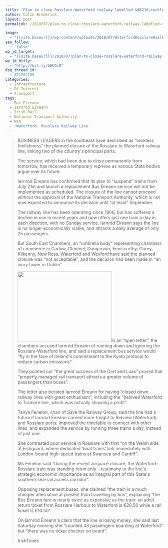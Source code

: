 ```yaml
---
title: 'Plan to close Rosslare-Waterford railway labelled &#8216;reckless foolishness&#8217;'
author: Colin Broderick
layout: post
permalink: /2010/07/plan-to-close-rosslare-waterford-railway-labelled-reckless-foolishness/

image:
  - "{{site.baseurl}}/wp-content/uploads/2010/07/WaterfordRosslareRailDrawing.jpg"
seo_follow:
  - 'false'
wp_jd_target:
  - "{{site.baseurl}}/2010/07/plan-to-close-rosslare-waterford-railway-labelled-reckless-foolishness/"
wp_jd_bitly:
  - "http://bit.ly/bHUOz8"
dsq_thread_id:
  - 371262188
categories:
  - Infrastructure
  - Of Interest
  - Transport
tags:
  - Bus Eireann
  - Iarnrod Eireann
  - Irish Rail
  - National Transport Authority
  - NTA
  - 'Waterford- Rosslare Railway Line'
---
```

> BUSINESS LEADERS in the southeast have described as “reckless foolishness” the planned closure of the Rosslare to Waterford railway line, linking two of the country's principal ports.
> 
> The service, which had been due to close permanently from tomorrow, has received a temporary reprieve as various State bodies argue over its future.
> 
> Iarnród Éireann has confirmed that its plan to “suspend” trains from July 21st and launch a replacement Bus Éireann service will not be implemented as scheduled. The closure of the line cannot proceed without the approval of the National Transport Authority, which is not now expected to announce its decision until “at least” September.
> 
> <!--more-->The railway line has been operating since 1906, but has suffered a decline in use in recent years and now offers just one train a day in each direction, with no Sunday service. Iarnród Éireann says the line is no longer economically viable, and attracts a daily average of only 25 passengers.
> 
> But South East Chambers, an “umbrella body” representing chambers of commerce in Carlow, Clonmel, Dungarvan, Enniscorthy, Gorey, Kilkenny, New Ross, Waterford and Wexford have said the planned closure was “not acceptable”, and the decision had been made in “an ivory tower in Dublin”.
> 
> [<img class="alignleft size-medium wp-image-528" title="Rosslare Train" src="{{site.baseurl}}/wp-content/uploads/2010/04/Rosslare_Strand-300x225.jpg" alt="" width="300" height="225" />][1]In an “open letter”, the chambers accused Iarnród Éireann of running down and ignoring the Rosslare-Waterford line, and said a replacement bus service would “fly in the face of Ireland's commitment to the Kyoto protocol to reduce carbon emissions”.
> 
> They pointed out “the great success of the Dart and Luas” proved that “properly managed rail transport attracts a greater volume of passengers than buses”.
> 
> The letter also berated Iarnród Éireann for having “closed down railway lines with great enthusiasm”, including the “beloved Waterford to Tramore line, which was actually showing a profit”.
> 
> Tanya Fenelon, chair of Save the Railway Group, said the line had a future if Iarnród Éireann carried more freight to Belview (Waterford) and Rosslare ports; improved the timetable to connect with other lines, and expanded the service by running three trains a day, instead of just one.
> 
> She contrasted poor service in Rosslare with that “on the Welsh side at Fishguard, where dedicated ‘boat trains' link immediately with London-bound high-speed trains at Swansea and Cardiff”.
> 
> Ms Fenelon said “during the recent airspace closure, the Waterford-Rosslare train was standing room only – testimony to the line's strategic economic importance as an integral part of this State's southern sea-rail access corridor”.
> 
> Opposing replacement buses, she claimed “the train is a much cheaper alternative at present than travelling by bus”, explaining “the Bus Éireann fare is nearly twice as expensive as the train: an adult return ticket from Rosslare Harbour to Waterford is €20.50 while a rail ticket is €10.50”.
> 
> On Iarnród Éireann's claim that the line is losing money, she said last Saturday evening she “counted 43 passengers boarding at Waterford” but “there was no ticket checker on board”.
> 
> IrishTimes



 [1]: {{site.baseurl}}/wp-content/uploads/2010/04/Rosslare_Strand.jpg